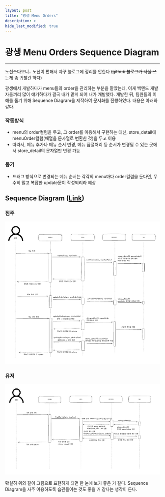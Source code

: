 ```yaml
---
layout: post
title: "광생 Menu Orders"
description: >
hide_last_modified: true
---
```


# 광생 Menu Orders Sequence Diagram

---

노션쓰다보니.. 노션이 편해서 자꾸 블로그에 정리를 안한다 ~~(github 블로그가 사실 쓰는게 좀 귀찮긴 하다)~~

광생에서 개발하다가 menu들의 order을 관리하는 부분을 맡았는데, 이게 백엔드 개발자들끼리 많이 얘기하다가 결국 내가 맡게 되어 내가 개발했다. 
개발한 뒤, 팀원들의 이해를 돕기 위해 Sequence Diagram을 제작하여 문서화를 진행하였다. 내용은 아래와 같다.

### 작동방식

- menu의 order컬럼을 두고, 그 order를 이용해서 구현하는 대신, store_detail에 menuOrder컬럼(배열을 문자열로 변환한 것)을 두고 이용
- 따라서, 메뉴 추가나 메뉴 순서 변경, 메뉴 품절처리 등 순서가 변경될 수 있는 곳에서
  store_detail의 문자열만 변경 가능

### 동기

- 드래그 방식으로 변경되는 메뉴 순서는 각각의 menu마다 order컬럼을 둔다면,
  무수히 많고 복잡한 update문이 작성되리라 예상

## Sequence Diagram ([Link](https://excalidraw.com/#json=fBGp43_9Z20vUQ5eBsxz3,jh1MQb5ZU5H4n7QFpqGN5g))

### 점주

![Untitled](../../assets/img/Study/sequence1.png)

### 유저

![Untitled](../../assets/img/Study/sequence2.png)



확실히 위와 같이 그림으로 표현하게 되면 한 눈에 보기 좋은 거 같다. Sequence Diagram을 자주 이용하도록 습관들이는 것도 좋을 거 같다는 생각이 든다.
